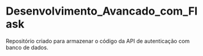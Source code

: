 # Desenvolvimento_Avancado_com_Flask

Repositório criado para armazenar o código da API de autenticação com banco de dados.